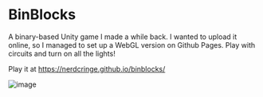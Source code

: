 # BinBlocks

A binary-based Unity game I made a while back. I wanted to upload it online, so I managed to set up a WebGL version on Github Pages.
Play with circuits and turn on all the lights!

Play it at https://nerdcringe.github.io/binblocks/

![image](https://user-images.githubusercontent.com/54510965/187087910-93409a20-dfd7-4944-9d5a-4cf39c1d4054.png)
